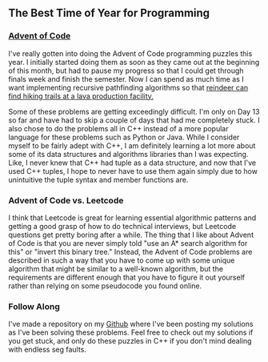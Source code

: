 ## The Best Time of Year for Programming

### [Advent of Code](https://adventofcode.com/)
I've really gotten into doing the Advent of Code programming puzzles this year. I initially started doing them as soon as they came out at the beginning of this month, but had to pause my progress so that I could get through finals week and finish the semester. Now I can spend as much time as I want implementing recursive pathfinding algorithms so that [reindeer can find hiking trails at a lava production facility.](https://adventofcode.com/2024/day/10)

Some of these problems are getting exceedingly difficult. I'm only on Day 13 so far and have had to skip a couple of days that had me completely stuck. I also chose to do the problems all in C++ instead of a more popular language for these problems such as Python or Java. While I consider myself to be fairly adept with C++, I am definitely learning a lot more about some of its data structures and algorithms libraries than I was expecting. Like, I never knew that C++ had tuple as a data structure, and now that I've used C++ tuples, I hope to never have to use them again simply due to how unintuitive the tuple syntax and member functions are.

### Advent of Code vs. Leetcode
I think that Leetcode is great for learning essential algorithmic patterns and getting a good grasp of how to do technical interviews, but Leetcode questions get pretty boring after a while. The thing that I like about Advent of Code is that you are never simply told "use an A* search algorithm for this" or "invert this binary tree." Instead, the Advent of Code problems are described in such a way that you have to come up with some unique algorithm that might be similar to a well-known algorithm, but the requirements are different enough that you have to figure it out yourself rather than relying on some pseudocode you found online.

### Follow Along
I've made a repository on my [Github](https://github.com/aidan-palmer/advent-of-code) where I've been posting my solutions as I've been solving these problems. Feel free to check out my solutions if you get stuck, and only do these puzzles in C++ if you don't mind dealing with endless seg faults.